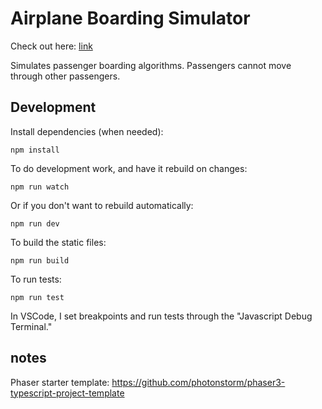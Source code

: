 # Airplane Boarding Simulator

Check out here: [link](https://sbs-airplane-boarding-simulator.s3.amazonaws.com/index.html)

Simulates passenger boarding algorithms.
Passengers cannot move through other passengers.

## Development

Install dependencies (when needed):
```
npm install
```

To do development work, and have it rebuild on changes:
```
npm run watch
```

Or if you don't want to rebuild automatically:
```
npm run dev
```

To build the static files:

```
npm run build
```

To run tests:

```
npm run test
```
In VSCode, I set breakpoints and run tests through the "Javascript Debug Terminal."

## notes

Phaser starter template: https://github.com/photonstorm/phaser3-typescript-project-template
